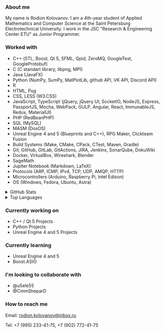 ### About me

My name is Rodion Kolovanov. I am a 4th-year student of Applied Mathematics and Computer Science at the Saint Petersburg Electrotechnical University. I work in the JSC "Research & Engineering Center ETU" as Junior Programmer.

### Worked with

- С++ (STL, Boost, Qt 5, SFML, Qpid, ZeroMQ, GoogleTest, GoogleProtobuf)
- C (C standart library, libpng, MPI)
- Java (JavaFX)
- Python (NumPy, SumPy, MatPlotLib, github API, VK API, Discord API)
- R
- HTML, Pug
- CSS, LESS (W3.CSS)
- JavaScript, TypeScript (jQuery, jQuery UI, SocketIO, NodeJS, Express, PassportJS, Mocha, WebPack, GULP, Angular, React, ImmunableJS, Redux, MaterialUI)
- PHP (RedBeanPHP)
- SQL (MySQL)
- MASM (DosOS)
- Unreal Engine 4 and 5 (Blueprints and C++), RPG Maker, Clickteam Fusion
- Build Systems (Make, CMake, CPack, CTest, Maven, Gradle)
- Git, GitHub, GitLab, GitActions, JIRA, Jenkins, SonarQube, DokuWiki
- Docker, VirtualBox, Wireshark, Blender
- SageMath
- Jupiter Notebook (Markdown, LaTeX)
- Protocols (ARP, ICMP, IPv4, TCP, UDP, AMQP, HTTP)
- Microcontrollers (Arduino, Raspberry Pi, Intel Edison)
- OS (Windows, Fedora, Ubuntu, Astra)

<details>
  <summary>GitHub Stats</summary>
  <p align="center">
    <img src="https://github-readme-stats.vercel.app/api?username=rkolovanov&show_icons=true&hide_border=true&theme=github_dark"/>
  </p>
</details>

<details>
  <summary>Top Languages</summary>
  <p align="center">
    <img src="https://github-readme-stats.vercel.app/api/top-langs/?username=rkolovanov&layout=compact&hide=jupyter%20notebook&theme=github_dark&langs_count=6"/>      
  </p>
</details>

### Currently working on

- C++ / Qt 5 Projects
- Python Projects
- Unreal Engine 4 and 5 Projects

### Currently learning

- Unreal Engine 4 and 5
- Boost.ASIO

### I'm looking to collaborate with

- @u5ele55
- @CmmSheparD

### How to reach me

Email: rodion.kolovanov@inbox.ru

Tel: +7 (995) 233-41-75, +7 (902) 772-41-75
